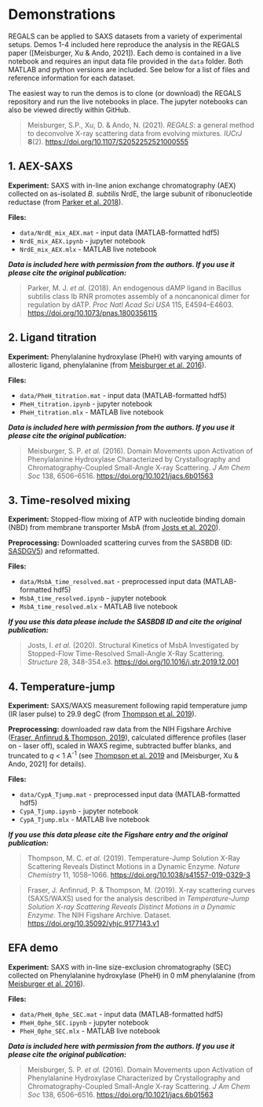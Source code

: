 # Demonstrations

REGALS can be applied to SAXS datasets from a variety of experimental setups. Demos 1-4 included here reproduce the analysis in the REGALS paper ([Meisburger, Xu & Ando, 2021]). Each demo is contained in a live notebook and requires an input data file provided in the `data` folder. Both MATLAB and python versions are included. See below for a list of files and reference information for each dataset.

The easiest way to run the demos is to clone (or download) the REGALS repository and run the live notebooks in place. The jupyter notebooks can also be viewed directly within GitHub.

> [Meisburger, Xu, & Ando, 2021]: https://doi.org/10.1107/S2052252521000555
Meisburger, S.P., Xu, D. & Ando, N. (2021). _REGALS_: a general method to deconvolve X-ray scattering data from evolving mixtures. _IUCrJ_ **8**(2). https://doi.org/10.1107/S2052252521000555


## 1. AEX-SAXS

**Experiment:** SAXS with in-line anion exchange chromatography (AEX) collected on as-isolated _B. subtilis_ NrdE, the large subunit of ribonucleotide reductase (from [Parker et al. 2018]).

**Files:**
- `data/NrdE_mix_AEX.mat` - input data (MATLAB-formatted hdf5)
- `NrdE_mix_AEX.ipynb` - jupyter notebook
- `NrdE_mix_AEX.mlx` - MATLAB live notebook

_**Data is included here with permission from the authors. If you use it please cite the original publication:**_
> [Parker et al. 2018]: https://doi.org/10.1073/pnas.1800356115
Parker, M. J. _et al._ (2018). An endogenous dAMP ligand in Bacillus subtilis class Ib RNR promotes assembly of a noncanonical dimer for regulation by dATP. *Proc Natl Acad Sci USA* 115, E4594–E4603. https://doi.org/10.1073/pnas.1800356115

## 2. Ligand titration

**Experiment:** Phenylalanine hydroxylase (PheH) with varying amounts of allosteric ligand, phenylalanine (from [Meisburger et al. 2016]).

**Files:**
- `data/PheH_titration.mat` - input data (MATLAB-formatted hdf5)
- `PheH_titration.ipynb` - jupyter notebook
- `PheH_titration.mlx` - MATLAB live notebook

_**Data is included here with permission from the authors. If you use it please cite the original publication:**_
> [Meisburger et al. 2016]: https://doi.org/10.1021/jacs.6b01563
Meisburger, S. P. _et al._ (2016). Domain Movements upon Activation of Phenylalanine Hydroxylase Characterized by Crystallography and Chromatography-Coupled Small-Angle X-ray Scattering. *J Am Chem Soc* 138, 6506–6516. https://doi.org/10.1021/jacs.6b01563

## 3. Time-resolved mixing

**Experiment:** Stopped-flow mixing of ATP with nucleotide binding domain (NBD) from membrane transporter MsbA (from [Josts et al. 2020]).

**Preprocessing:** Downloaded scattering curves from the SASBDB (ID: [SASDGV5](https://www.sasbdb.org/data/SASDGV5/)) and reformatted.

**Files:**
- `data/MsbA_time_resolved.mat` - preprocessed input data (MATLAB-formatted hdf5)
- `MsbA_time_resolved.ipynb` - jupyter notebook
- `MsbA_time_resolved.mlx` - MATLAB live notebook


_**If you use this data please include the SASBDB ID and cite the original publication:**_
> [Josts et al. 2020]: https://doi.org/10.1016/j.str.2019.12.001
Josts, I. _et al._ (2020). Structural Kinetics of MsbA Investigated by Stopped-Flow Time-Resolved Small-Angle X-Ray Scattering. *Structure* 28, 348-354.e3. https://doi.org/10.1016/j.str.2019.12.001

## 4. Temperature-jump

**Experiment:** SAXS/WAXS measurement following rapid temperature jump (IR laser pulse) to 29.9 degC (from [Thompson et al. 2019]).

**Preprocessing:** downloaded raw data from the NIH Figshare Archive
 ([Fraser, Anfinrud & Thompson, 2019]), calculated difference profiles (laser on - laser off), scaled in WAXS regime, subtracted buffer blanks, and truncated to _q_ < 1 A<sup>-1</sup> (see [Thompson et al. 2019] and [Meisburger, Xu & Ando, 2021] for details).

**Files:**
- `data/CypA_Tjump.mat` - preprocessed input data (MATLAB-formatted hdf5)
- `CypA_Tjump.ipynb` - jupyter notebook
- `CypA_Tjump.mlx` - MATLAB live notebook

_**If you use this data please cite the Figshare entry and the original publication:**_

> [Thompson et al. 2019]: https://doi.org/10.1038/s41557-019-0329-3
Thompson, M. C. _et al._ (2019). Temperature-Jump Solution X-Ray Scattering Reveals Distinct Motions in a Dynamic Enzyme. *Nature Chemistry* 11, 1058–1066. https://doi.org/10.1038/s41557-019-0329-3

>[Fraser, Anfinrud & Thompson, 2019]: https://doi.org/10.35092/yhjc.9177143.v1
Fraser, J. Anfinrud, P. & Thompson, M. (2019). X-ray scattering curves (SAXS/WAXS) used for the analysis described in _Temperature-Jump Solution X-ray Scattering Reveals Distinct Motions in a Dynamic Enzyme_. The NIH Figshare Archive. Dataset. https://doi.org/10.35092/yhjc.9177143.v1

## EFA demo

**Experiment:** SAXS with in-line size-exclusion chromatography (SEC) collected on Phenylalanine hydroxylase (PheH) in 0 mM phenylalanine (from [Meisburger et al. 2016]).

**Files:**
- `data/PheH_0phe_SEC.mat` - input data (MATLAB-formatted hdf5)
- `PheH_0phe_SEC.ipynb` - jupyter notebook
- `PheH_0phe_SEC.mlx` - MATLAB live notebook

_**Data is included here with permission from the authors. If you use it please cite the original publication:**_
> [Meisburger et al. 2016]: https://doi.org/10.1021/jacs.6b01563
Meisburger, S. P. _et al._ (2016). Domain Movements upon Activation of Phenylalanine Hydroxylase Characterized by Crystallography and Chromatography-Coupled Small-Angle X-ray Scattering. *J Am Chem Soc* 138, 6506–6516. https://doi.org/10.1021/jacs.6b01563
